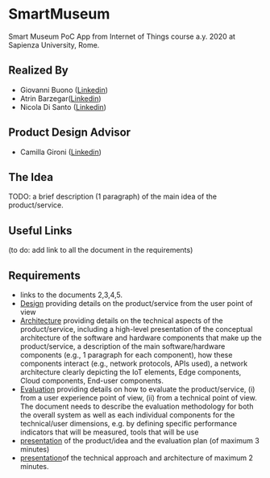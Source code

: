 # SmartMuseum
Smart Museum PoC App from Internet of Things course a.y. 2020 at Sapienza University, Rome.

## Realized By  
- Giovanni Buono ([Linkedin](https://www.linkedin.com/in/giovanni-buono-5229941a4/))  
- Atrin Barzegar([Linkedin](https://www.linkedin.com/in/atrin-barzegar-309575196))  
- Nicola Di Santo ([Linkedin](https://www.linkedin.com/in/nicola-di-santo-b98647192/))

## Product Design Advisor
- Camilla Gironi ([Linkedin](https://www.linkedin.com/in/camilla-gironi/))

## The Idea
TODO: a brief description (1 paragraph) of the main idea of the product/service.

## Useful Links
(to do: add link to all the document in the requirements)

## Requirements
- links to the documents 2,3,4,5.
- [Design](Design.md) providing details on the product/service from the user point of view
- [Architecture]() providing details on the technical aspects of the product/service, including a high-level presentation of the conceptual architecture of the software and hardware components that make up the product/service, a description of the main software/hardware components (e.g., 1 paragraph for each component), how these components interact (e.g., network protocols, APIs used), a network architecture clearly depicting the IoT elements, Edge components, Cloud components, End-user components.
- [Evaluation]() providing details on how to evaluate the product/service, (i) from a user experience point of view, (ii) from a technical point of view. The document needs to describe the evaluation methodology for both the overall system as well as each individual components for the technical/user dimensions, e.g. by defining specific performance indicators that will be measured, tools that will be use
- [presentation]() of the product/idea and the evaluation plan (of maximum 3 minutes)
- [presentation]()of the technical approach and architecture of maximum 2 minutes.
